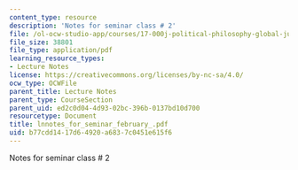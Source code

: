 ```yaml
---
content_type: resource
description: 'Notes for seminar class # 2'
file: /ol-ocw-studio-app/courses/17-000j-political-philosophy-global-justice-spring-2003/b77cdd1417d64920a6837c0451e615f6_lnnotes_for_seminar_february_.pdf
file_size: 38801
file_type: application/pdf
learning_resource_types:
- Lecture Notes
license: https://creativecommons.org/licenses/by-nc-sa/4.0/
ocw_type: OCWFile
parent_title: Lecture Notes
parent_type: CourseSection
parent_uid: ed2c0d04-4d93-02bc-396b-0137bd10d700
resourcetype: Document
title: lnnotes_for_seminar_february_.pdf
uid: b77cdd14-17d6-4920-a683-7c0451e615f6
---
```

Notes for seminar class # 2